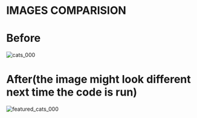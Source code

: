# IMAGES COMPARISION
# Before 
![cats_000](https://user-images.githubusercontent.com/89681460/155989649-3b814ef6-09c9-4cee-bdde-d63dd91b6e98.jpg)
# After(the image might look different next time the code is run)
![featured_cats_000](https://user-images.githubusercontent.com/89681460/155989709-3602cf86-75ff-4cf1-b239-68979a8b1631.jpg)

